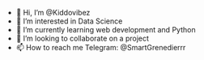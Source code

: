 - 👋 Hi, I’m @Kiddovibez
- 👀 I’m interested in Data Science
- 🌱 I’m currently learning web development and Python
- 💞️ I’m looking to collaborate on a project 
- 📫 How to reach me Telegram: @SmartGrenedierrr

<!---
Kiddovibez/Kiddovibez is a ✨ special ✨ repository because its `README.md` (this file) appears on your GitHub profile.
You can click the Preview link to take a look at your changes.
--->
